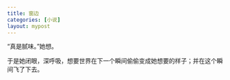 ```yaml
---
title: 窗边
categories: [小说]
layout: mypost
---
```


“真是腻味。”她想。

于是她闭眼，深呼吸，想要世界在下一个瞬间偷偷变成她想要的样子；并在这个瞬间飞了下去。